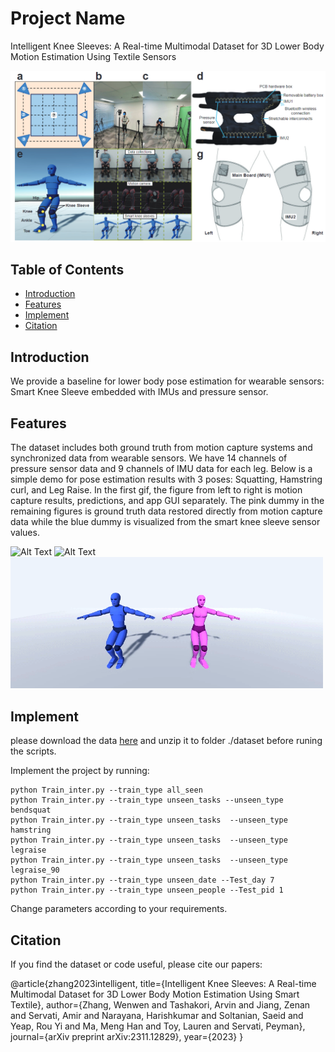 # Project Name

Intelligent Knee Sleeves: A Real-time Multimodal Dataset for 3D Lower Body Motion Estimation Using Textile Sensors

![Project Screenshot](figure/figure0.png)

## Table of Contents

- [Introduction](#introduction)
- [Features](#features)
- [Implement](#implement )
- [Citation](#citation)
<!-- - [License](#license) -->

## Introduction

We provide a baseline for lower body pose estimation for wearable sensors: Smart Knee Sleeve embedded with IMUs and pressure sensor.

## Features

The dataset includes both ground truth from motion capture systems and synchronized data from wearable sensors. We have 14 channels of pressure sensor data and 9 channels of IMU data for each leg. Below is a simple demo for pose estimation results with 3 poses: Squatting, Hamstring curl, and Leg Raise. In the first gif, the figure from left to right is motion capture results, predictions, and app GUI separately. The pink dummy in the remaining figures is ground truth data restored directly from motion capture data while the blue dummy is visualized from the smart knee sleeve sensor values. 

<!-- ![Alt Text](figure/squat_demo.gif){:width="60%"} -->
<img src="figure/squat.gif" alt="Alt Text" width="500">

<img src="figure/hamstring.gif" alt="Alt Text" width="500">
<!-- ![Alt Text](figure/hamstring.gif){:width="60%"} -->

<img src="figure/Legraise.gif" alt="Alt Text" width="500">
<!-- ![Alt Text](figure/Legraise.gif){:width="60%"} -->

## Implement 

please download the data [here](https://feel.ece.ubc.ca/smartkneesleeve/) and unzip it to folder ./dataset before runing the scripts. 

Implement the project by running:

```
python Train_inter.py --train_type all_seen
python Train_inter.py --train_type unseen_tasks --unseen_type bendsquat
python Train_inter.py --train_type unseen_tasks  --unseen_type hamstring
python Train_inter.py --train_type unseen_tasks  --unseen_type legraise
python Train_inter.py --train_type unseen_tasks  --unseen_type legraise_90
python Train_inter.py --train_type unseen_date --Test_day 7
python Train_inter.py --train_type unseen_people --Test_pid 1
```

Change parameters according to your requirements. 

## Citation

If you find the dataset or code useful, please cite our papers:

@article{zhang2023intelligent,
  title={Intelligent Knee Sleeves: A Real-time Multimodal Dataset for 3D Lower Body Motion Estimation Using Smart Textile},
  author={Zhang, Wenwen and Tashakori, Arvin and Jiang, Zenan and Servati, Amir and Narayana, Harishkumar and Soltanian, Saeid and Yeap, Rou Yi and Ma, Meng Han and Toy, Lauren and Servati, Peyman},
  journal={arXiv preprint arXiv:2311.12829},
  year={2023}
}

<!-- ## License

Specify the license under which your project is distributed. For example:

This project is licensed under the [MIT License](LICENSE). -->
